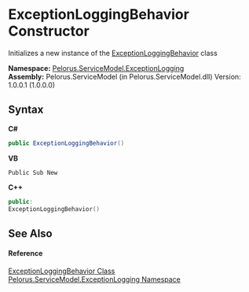 # ExceptionLoggingBehavior Constructor 
 

Initializes a new instance of the <a href="63FC8CDA">ExceptionLoggingBehavior</a> class

**Namespace:**&nbsp;<a href="ABA79858">Pelorus.ServiceModel.ExceptionLogging</a><br />**Assembly:**&nbsp;Pelorus.ServiceModel (in Pelorus.ServiceModel.dll) Version: 1.0.0.1 (1.0.0.0)

## Syntax

**C#**<br />
``` C#
public ExceptionLoggingBehavior()
```

**VB**<br />
``` VB
Public Sub New
```

**C++**<br />
``` C++
public:
ExceptionLoggingBehavior()
```


## See Also


#### Reference
<a href="63FC8CDA">ExceptionLoggingBehavior Class</a><br /><a href="ABA79858">Pelorus.ServiceModel.ExceptionLogging Namespace</a><br />
